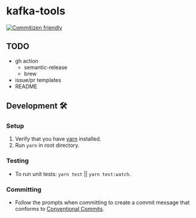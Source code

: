 # kafka-tools
[![Commitizen friendly](https://img.shields.io/badge/commitizen-friendly-brightgreen.svg)](http://commitizen.github.io/cz-cli/)

## TODO
- gh action
  - semantic-release
  - brew
- issue/pr templates
- README

## Development 🛠

### Setup
1. Verify that you have [yarn](https://yarnpkg.com/lang/en/docs/install) installed.
1. Run `yarn` in root directory.

### Testing
- To run unit tests: `yarn test` || `yarn test:watch`.

### Committing
- Follow the prompts when committing to create a commit message that conforms to [Conventional Commits](https://conventionalcommits.org).
